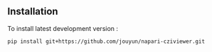 ## Installation


To install latest development version :

    pip install git+https://github.com/jouyun/napari-cziviewer.git

